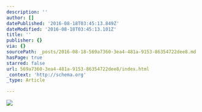 ```yaml
---
description: ''
author: []
datePublished: '2016-08-18T03:45:13.849Z'
dateModified: '2016-08-18T03:45:13.101Z'
title: ''
publisher: {}
via: {}
sourcePath: _posts/2016-08-18-569a7360-3ea4-481a-9153-86354722dee8.md
hasPage: true
starred: false
url: 569a7360-3ea4-481a-9153-86354722dee8/index.html
_context: 'http://schema.org'
_type: Article

---
```

![](https://the-grid-user-content.s3-us-west-2.amazonaws.com/ccd5d108-8922-4b24-954f-ceddb0ffdded.jpg)